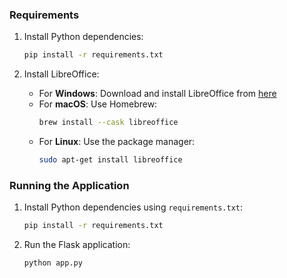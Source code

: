 ### Requirements

1. Install Python dependencies:
    ```bash
    pip install -r requirements.txt
    ```

2. Install LibreOffice:
    - For **Windows**: Download and install LibreOffice from [here](https://www.libreoffice.org/download/download/)
    - For **macOS**: Use Homebrew:
      ```bash
      brew install --cask libreoffice
      ```
    - For **Linux**: Use the package manager:
      ```bash
      sudo apt-get install libreoffice
      ```

### Running the Application

1. Install Python dependencies using `requirements.txt`:
    ```bash
    pip install -r requirements.txt
    ```

2. Run the Flask application:
    ```bash
    python app.py
    ```
